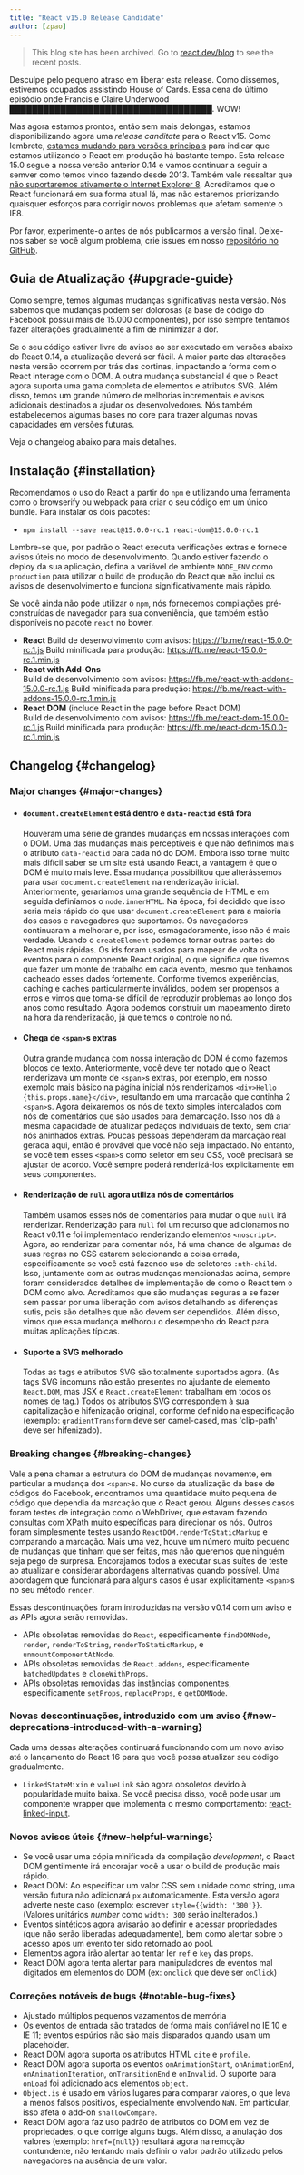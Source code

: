 ```yaml
---
title: "React v15.0 Release Candidate"
author: [zpao]
---
```


<div class="scary">

> This blog site has been archived. Go to [react.dev/blog](https://react.dev/blog) to see the recent posts.

</div>

Desculpe pelo pequeno atraso em liberar esta release. Como dissemos, estivemos ocupados assistindo House of Cards. Essa cena do último episódio onde Francis e Claire Underwood <abbr title="Você não achou que daríamos spoiler de alguma coisa para você, não é?">████████████████████████████████████</abbr>. WOW!

Mas agora estamos prontos, então sem mais delongas, estamos disponibilizando agora uma *release canditate* para o React v15. Como lembrete, [estamos mudando para versões principais](/blog/2016/02/19/new-versioning-scheme.html) para indicar que estamos utilizando o React em produção há bastante tempo. Esta release 15.0 segue a nossa versão anterior 0.14 e vamos continuar a seguir a semver como temos vindo fazendo desde 2013. Também vale ressaltar que [não suportaremos ativamente o Internet Explorer 8](/blog/2016/01/12/discontinuing-ie8-support.html). Acreditamos que o React funcionará em sua forma atual lá, mas não estaremos priorizando quaisquer esforços para corrigir novos problemas que afetam somente o IE8.

Por favor, experimente-o antes de nós publicarmos a versão final. Deixe-nos saber se você algum problema, crie issues em nosso [repositório no GitHub](https://github.com/facebook/react).

## Guia de Atualização {#upgrade-guide}

Como sempre, temos algumas mudanças significativas nesta versão. Nós sabemos que mudanças podem ser dolorosas (a base de código do Facebook possui mais de 15.000 componentes), por isso sempre tentamos fazer alterações gradualmente a fim de minimizar a dor.

Se o seu código estiver livre de avisos ao ser executado em versões abaixo do React 0.14, a atualização deverá ser fácil. A maior parte das alterações nesta versão ocorrem por trás das cortinas, impactando a forma com o React interage com o DOM. A outra mudança substancial é que o React agora suporta uma gama completa de elementos e atributos SVG. Além disso, temos um grande número de melhorias incrementais e avisos adicionais destinados a ajudar os desenvolvedores. Nós também estabelecemos algumas bases no core para trazer algumas novas capacidades em versões futuras.

Veja o changelog abaixo para mais detalhes.

## Instalação {#installation}

Recomendamos o uso do React a partir do `npm` e utilizando uma ferramenta como o browserify ou webpack para criar o seu código em um único bundle. Para instalar os dois pacotes:

* `npm install --save react@15.0.0-rc.1 react-dom@15.0.0-rc.1`

Lembre-se que, por padrão o React executa verificações extras e fornece avisos úteis no modo de desenvolvimento. Quando estiver fazendo o deploy da sua aplicação, defina a variável de ambiente `NODE_ENV` como `production` para utilizar o build de produção do React que não inclui os avisos de desenvolvimento e funciona significativamente mais rápido.

Se você ainda não pode utilizar o `npm`, nós fornecemos compilações pré-construídas de navegador para sua conveniência, que também estão disponíveis no pacote `react` no bower.

* **React**
  Build de desenvolvimento com avisos: <https://fb.me/react-15.0.0-rc.1.js>
  Build minificada para produção: <https://fb.me/react-15.0.0-rc.1.min.js>
* **React with Add-Ons**  
  Build de desenvolvimento com avisos: <https://fb.me/react-with-addons-15.0.0-rc.1.js>
  Build minificada para produção: <https://fb.me/react-with-addons-15.0.0-rc.1.min.js>
* **React DOM** (include React in the page before React DOM)  
  Build de desenvolvimento com avisos: <https://fb.me/react-dom-15.0.0-rc.1.js>
  Build minificada para produção: <https://fb.me/react-dom-15.0.0-rc.1.min.js>

## Changelog {#changelog}

### Major changes {#major-changes}

- #### `document.createElement` está dentro e `data-reactid` está fora

    Houveram uma série de grandes mudanças em nossas interações com o DOM. Uma das mudanças mais perceptíveis é que não definimos mais o atributo `data-reactid` para cada nó do DOM. Embora isso torne muito mais difícil saber se um site está usando React, a vantagem é que o DOM é muito mais leve. Essa mudança possibilitou que alterássemos para usar `document.createElement` na renderização inicial. Anteriormente, geraríamos uma grande sequência de HTML e em seguida definíamos o `node.innerHTML`. Na época, foi decidido que isso seria mais rápido do que usar `document.createElement` para a maioria dos casos e navegadores que suportamos. Os navegadores continuaram a melhorar e, por isso, esmagadoramente, isso não é mais verdade. Usando o `createElement` podemos tornar outras partes do React mais rápidas. Os ids foram usados para mapear de volta os eventos para o componente React original, o que significa que tivemos que fazer um monte de trabalho em cada evento, mesmo que tenhamos cacheado esses dados fortemente. Conforme tivemos experiências, caching e caches particularmente inválidos, podem ser propensos a erros e vimos que torna-se difícil de reproduzir problemas ao longo dos anos como resultado. Agora podemos construir um mapeamento direto na hora da renderização, já que temos o controle no nó.

- #### Chega de `<span>`s extras

    Outra grande mudança com nossa interação do DOM é como fazemos blocos de texto. Anteriormente, você deve ter notado que o React renderizava um monte de `<span>`s extras, por exemplo, em nosso exemplo mais básico na página inicial nós renderizamos `<div>Hello {this.props.name}</div>`, resultando em uma marcação que continha 2 `<span>`s. Agora deixaremos os nós de texto simples intercalados com nós de comentários que são usados para demarcação. Isso nos dá a mesma capacidade de atualizar pedaços individuais de texto, sem criar nós aninhados extras. Poucas pessoas dependeram da marcação real gerada aqui, então é provável que você não seja impactado. No entanto, se você tem esses `<span>`s como seletor em seu CSS, você precisará se ajustar de acordo. Você sempre poderá renderizá-los explicitamente em seus componentes.

- #### Renderização de `null` agora utiliza nós de comentários

    Também usamos esses nós de comentários para mudar o que `null` irá renderizar. Renderização para `null` foi um recurso que adicionamos no React v0.11 e foi implementado renderizando elementos `<noscript>`. Agora, ao renderizar para comentar nós, há uma chance de algumas de suas regras no CSS estarem selecionando a coisa errada, especificamente se você está fazendo uso de seletores `:nth-child`. Isso, juntamente com as outras mudanças mencionadas acima, sempre foram considerados detalhes de implementação de como o React tem o DOM como alvo. Acreditamos que são mudanças seguras a se fazer sem passar por uma liberação com avisos detalhando as diferenças sutis, pois são detalhes que não devem ser dependidos. Além disso, vimos que essa mudança melhorou o desempenho do React para muitas aplicações típicas.

- #### Suporte a SVG melhorado

    Todas as tags e atributos SVG são totalmente suportados agora. (As tags SVG incomuns não estão presentes no ajudante de elemento `React.DOM`, mas JSX e `React.createElement` trabalham em todos os nomes de tag.) Todos os atributos SVG correspondem à sua capitalização e hifenização original, conforme definido na especificação (exemplo: `gradientTransform` deve ser camel-cased, mas 'clip-path' deve ser hifenizado).



### Breaking changes {#breaking-changes}

Vale a pena chamar a estrutura do DOM de mudanças novamente, em particular a mudança dos `<span>`s. No curso da atualização da base de códigos do Facebook, encontramos uma quantidade muito pequena de código que dependia da marcação que o React gerou. Alguns desses casos foram testes de integração como o WebDriver, que estavam fazendo consultas com XPath muito específicas para direcionar os nós. Outros foram simplesmente testes usando `ReactDOM.renderToStaticMarkup` e comparando a marcação. Mais uma vez, houve um número muito pequeno de mudanças que tinham que ser feitas, mas não queremos que ninguém seja pego de surpresa. Encorajamos todos a executar suas suítes de teste ao atualizar e considerar abordagens alternativas quando possível. Uma abordagem que funcionará para alguns casos é usar explicitamente `<span>`s no seu método `render`.

Essas descontinuações foram introduzidas na versão v0.14 com um aviso e as APIs agora serão removidas.

- APIs obsoletas removidas do `React`, especificamente `findDOMNode`, `render`, `renderToString`, `renderToStaticMarkup`, e `unmountComponentAtNode`.
- APIs obsoletas removidas de `React.addons`, especificamente `batchedUpdates` e `cloneWithProps`.
- APIs obsoletas removidas das instâncias componentes, especificamente `setProps`, `replaceProps`, e `getDOMNode`.


### Novas descontinuações, introduzido com um aviso {#new-deprecations-introduced-with-a-warning}

Cada uma dessas alterações continuará funcionando com um novo aviso até o lançamento do React 16 para que você possa atualizar seu código gradualmente.

- `LinkedStateMixin` e `valueLink` são agora obsoletos devido à popularidade muito baixa. Se você precisa disso, você pode usar um componente wrapper que implementa o mesmo comportamento: [react-linked-input](https://www.npmjs.com/package/react-linked-input).


### Novos avisos úteis {#new-helpful-warnings}

- Se você usar uma cópia minificada da compilação _development_, o React DOM gentilmente irá encorajar você a usar o build de produção mais rápido.
- React DOM: Ao especificar um valor CSS sem unidade como string, uma versão futura não adicionará `px` automaticamente. Esta versão agora adverte neste caso (exemplo: escrever `style={{width: '300'}}`. (Valores unitários *number* como `width: 300` serão inalterados.)
- Eventos sintéticos agora avisarão ao definir e acessar propriedades (que não serão liberadas adequadamente), bem como alertar sobre o acesso após um evento ter sido retornado ao pool.
- Elementos agora irão alertar ao tentar ler `ref` e `key` das props.
- React DOM agora tenta alertar para manipuladores de eventos mal digitados em elementos do DOM (ex: `onclick` que deve ser `onClick`)

### Correções notáveis de bugs {#notable-bug-fixes}

- Ajustado múltiplos pequenos vazamentos de memória
- Os eventos de entrada são tratados de forma mais confiável no IE 10 e IE 11; eventos espúrios não são mais disparados quando usam um placeholder.
- React DOM agora suporta os atributos HTML `cite` e `profile`.
- React DOM agora suporta os eventos `onAnimationStart`, `onAnimationEnd`, `onAnimationIteration`, `onTransitionEnd` e `onInvalid`. O suporte para `onLoad` foi adicionado aos elementos `object`.
- `Object.is` é usado em vários lugares para comparar valores, o que leva a menos falsos positivos, especialmente envolvendo `NaN`. Em particular, isso afeta o add-on `shallowCompare`.
- React DOM agora faz uso padrão de atributos do DOM em vez de propriedades, o que corrige alguns bugs. Além disso, a anulação dos valores (exemplo: `href={null}`) resultará agora na remoção contundente, não tentando mais definir o valor padrão utilizado pelos navegadores na ausência de um valor.

